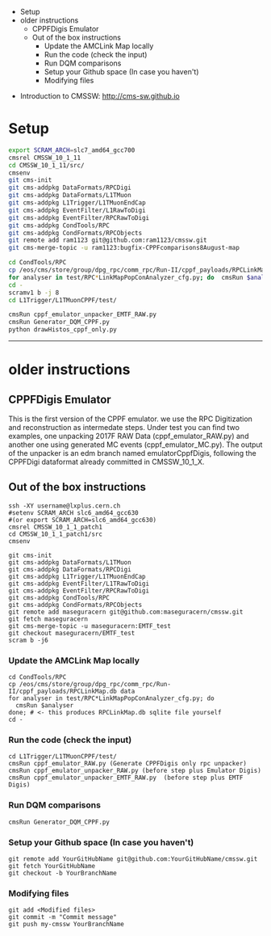 <!-- MarkdownTOC -->

- Setup
- older instructions
    - CPPFDigis Emulator
    - Out of the box instructions
        - Update the AMCLink Map locally
        - Run the code \(check the input\)
        - Run DQM comparisons
        - Setup your Github space \(In case you haven't\)
        - Modifying files

<!-- /MarkdownTOC -->

- Introduction to CMSSW: http://cms-sw.github.io

# Setup

```bash
export SCRAM_ARCH=slc7_amd64_gcc700
cmsrel CMSSW_10_1_11
cd CMSSW_10_1_11/src/
cmsenv
git cms-init
git cms-addpkg DataFormats/RPCDigi
git cms-addpkg DataFormats/L1TMuon
git cms-addpkg L1Trigger/L1TMuonEndCap
git cms-addpkg EventFilter/L1RawToDigi
git cms-addpkg EventFilter/RPCRawToDigi
git cms-addpkg CondTools/RPC
git cms-addpkg CondFormats/RPCObjects
git remote add ram1123 git@github.com:ram1123/cmssw.git
git cms-merge-topic -u ram1123:bugfix-CPPFcomparisons8August-map

cd CondTools/RPC
cp /eos/cms/store/group/dpg_rpc/comm_rpc/Run-II/cppf_payloads/RPCLinkMap.db data
for analyser in test/RPC*LinkMapPopConAnalyzer_cfg.py; do  cmsRun $analyser; done;
cd -
scramv1 b -j 8
cd L1Trigger/L1TMuonCPPF/test/

cmsRun cppf_emulator_unpacker_EMTF_RAW.py
cmsRun Generator_DQM_CPPF.py
python drawHistos_cppf_only.py
```

---

# older instructions 

## CPPFDigis Emulator

This is the first version of the CPPF emulator. we use the RPC Digitization and reconstruction as intermedate steps. 
Under test you can find two examples, one unpacking 2017F RAW Data (cppf_emulator_RAW.py) and another one using generated MC events (cppf_emulator_MC.py). 
The output of the unpacker is an edm branch named emulatorCppfDigis, following
the CPPFDigi dataformat already committed in CMSSW_10_1_X.

## Out of the box instructions

```
ssh -XY username@lxplus.cern.ch
#setenv SCRAM_ARCH slc6_amd64_gcc630 
#(or export SCRAM_ARCH=slc6_amd64_gcc630)
cmsrel CMSSW_10_1_1_patch1
cd CMSSW_10_1_1_patch1/src
cmsenv
```

```
git cms-init
git cms-addpkg DataFormats/L1TMuon
git cms-addpkg DataFormats/RPCDigi
git cms-addpkg L1Trigger/L1TMuonEndCap
git cms-addpkg EventFilter/L1TRawToDigi
git cms-addpkg EventFilter/RPCRawToDigi
git cms-addpkg CondTools/RPC
git cms-addpkg CondFormats/RPCObjects
git remote add maseguracern git@github.com:maseguracern/cmssw.git
git fetch maseguracern
git cms-merge-topic -u maseguracern:EMTF_test
git checkout maseguracern/EMTF_test
scram b -j6
```

### Update the AMCLink Map locally

```
cd CondTools/RPC
cp /eos/cms/store/group/dpg_rpc/comm_rpc/Run-II/cppf_payloads/RPCLinkMap.db data
for analyser in test/RPC*LinkMapPopConAnalyzer_cfg.py; do 
  cmsRun $analyser
done; # <- this produces RPCLinkMap.db sqlite file yourself
cd -
```

### Run the code (check the input)

```
cd L1Trigger/L1TMuonCPPF/test/
cmsRun cppf_emulator_RAW.py (Generate CPPFDigis only rpc unpacker)
cmsRun cppf_emulator_unpacker_RAW.py (before step plus Emulator Digis)
cmsRun cppf_emulator_unpacker_EMTF_RAW.py  (before step plus EMTF Digis)
```

### Run DQM comparisons

```
cmsRun Generator_DQM_CPPF.py
```

### Setup your Github space (In case you haven't)

```
git remote add YourGitHubName git@github.com:YourGitHubName/cmssw.git
git fetch YourGitHubName
git checkout -b YourBranchName
```

### Modifying files

```
git add <Modified files>
git commit -m "Commit message"
git push my-cmssw YourBranchName
```
